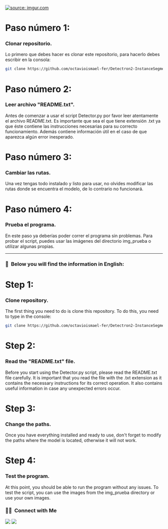 <a href="https://i.imgur.com/HVYtEzA.png"><img src="https://i.imgur.com/HVYtEzA.png" title="source: imgur.com" /></a>

# Paso número 1:
### Clonar repositorio.
Lo primero que debes hacer es clonar este repositorio, para hacerlo debes escribir en la consola:

```bash
git clone https://github.com/octavioismael-fer/Detectron2-InstanceSegmentation.git
```
# Paso número 2:
### Leer archivo "README.txt".
Antes de comenzar a usar el script Detector.py por favor leer atentamente el archivo README.txt. Es importante que sea el que tiene extensión .txt ya que éste contiene las instrucciones necesarias para su correcto funcionamiento.
Además contiene información útil en el caso de que aparezca algún error inesperado.

# Paso número 3:
### Cambiar las rutas.
Una vez tengas todo instalado y listo para usar, no olvides modificar las rutas donde se encuentra el modelo, de lo contrario no funcionará.

# Paso número 4:
### Prueba el programa.
En este paso ya deberías poder correr el programa sin problemas. Para probar el script, puedes usar las imágenes del directorio img_prueba o utilizar algunas propias.

<!-- -->
---

### 💬 &nbsp;Below you will find the information in English:

# Step 1:
### Clone repository.
The first thing you need to do is clone this repository. To do this, you need to type in the console:

```bash
git clone https://github.com/octavioismael-fer/Detectron2-InstanceSegmentation.git
```
# Step 2:
### Read the "README.txt" file.
Before you start using the Detector.py script, please read the README.txt file carefully. It is important that you read the file with the .txt extension as it contains the necessary instructions for its correct operation. It also contains useful information in case any unexpected errors occur.

# Step 3:
### Change the paths.
Once you have everything installed and ready to use, don't forget to modify the paths where the model is located, otherwise it will not work.

# Step 4:
### Test the program.
At this point, you should be able to run the program without any issues. To test the script, you can use the images from the img_prueba directory or use your own images.

### 🤝🏻 &nbsp;Connect with Me
<a href="https://www.linkedin.com/in/octavio-ismael-fernandez/"><img src="https://img.shields.io/badge/LinkedIn-blue?style=flat-square&logo=Linkedin&logoColor=white"></a>
<a href="mailto:fernandez.octavio.ismael@gmail.com" target="_blank"><img src="https://img.shields.io/badge/GMAIL-red?style=flat-square&logo=gmail&logoColor=white"></a>
